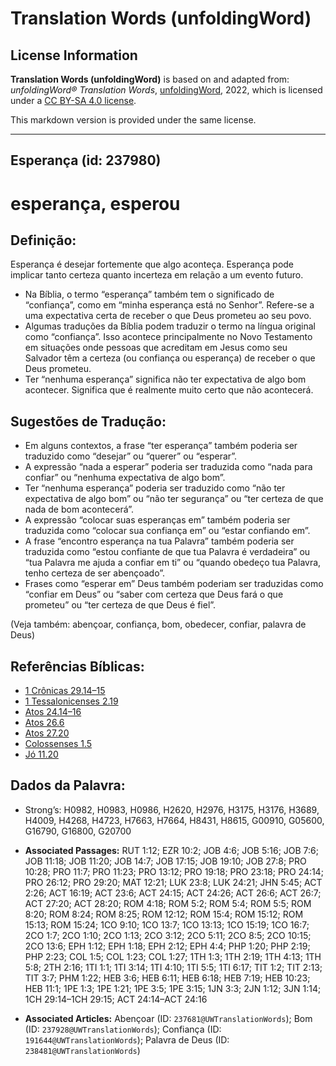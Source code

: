 # Translation Words (unfoldingWord)

## License Information

**Translation Words (unfoldingWord)** is based on and adapted from: _unfoldingWord® Translation Words_, [unfoldingWord](https://unfoldingword.org/utw), 2022, which is licensed under a [CC BY-SA 4.0 license](https://creativecommons.org/licenses/by-sa/4.0/legalcode.en).

This markdown version is provided under the same license.



--------------------------------

## Esperança (id: 237980)

esperança, esperou
==================

Definição:
----------

Esperança é desejar fortemente que algo aconteça. Esperança pode implicar tanto certeza quanto incerteza em relação a um evento futuro.

* Na Bíblia, o termo “esperança” também tem o significado de “confiança”, como em “minha esperança está no Senhor”. Refere\-se a uma expectativa certa de receber o que Deus prometeu ao seu povo.
* Algumas traduções da Bíblia podem traduzir o termo na língua original como “confiança”. Isso acontece principalmente no Novo Testamento em situações onde pessoas que acreditam em Jesus como seu Salvador têm a certeza (ou confiança ou esperança) de receber o que Deus prometeu.
* Ter “nenhuma esperança” significa não ter expectativa de algo bom acontecer. Significa que é realmente muito certo que não acontecerá.

Sugestões de Tradução:
----------------------

* Em alguns contextos, a frase “ter esperança” também poderia ser traduzido como “desejar” ou “querer” ou “esperar”.
* A expressão “nada a esperar” poderia ser traduzida como “nada para confiar” ou “nenhuma expectativa de algo bom”.
* Ter “nenhuma esperança” poderia ser traduzido como “não ter expectativa de algo bom” ou “não ter segurança” ou “ter certeza de que nada de bom acontecerá”.
* A expressão “colocar suas esperanças em” também poderia ser traduzida como “colocar sua confiança em” ou “estar confiando em”.
* A frase “encontro esperança na tua Palavra” também poderia ser traduzida como “estou confiante de que tua Palavra é verdadeira” ou “tua Palavra me ajuda a confiar em ti” ou “quando obedeço tua Palavra, tenho certeza de ser abençoado”.
* Frases como “esperar em” Deus também poderiam ser traduzidas como “confiar em Deus” ou “saber com certeza que Deus fará o que prometeu” ou “ter certeza de que Deus é fiel”.

(Veja também: abençoar, confiança, bom, obedecer, confiar, palavra de Deus)

Referências Bíblicas:
---------------------

* [1 Crônicas 29\.14–15](https://ref.ly/1Chr29:14-1Chr29:15)
* [1 Tessalonicenses 2\.19](https://ref.ly/1Thess2:19)
* [Atos 24\.14–16](https://ref.ly/Acts24:14-Acts24:16)
* [Atos 26\.6](https://ref.ly/Acts26:6)
* [Atos 27\.20](https://ref.ly/Acts27:20)
* [Colossenses 1\.5](https://ref.ly/Col1:5)
* [Jó 11\.20](https://ref.ly/Job11:20)

Dados da Palavra:
-----------------

* Strong’s: H0982, H0983, H0986, H2620, H2976, H3175, H3176, H3689, H4009, H4268, H4723, H7663, H7664, H8431, H8615, G00910, G05600, G16790, G16800, G20700

* **Associated Passages:** RUT 1:12; EZR 10:2; JOB 4:6; JOB 5:16; JOB 7:6; JOB 11:18; JOB 11:20; JOB 14:7; JOB 17:15; JOB 19:10; JOB 27:8; PRO 10:28; PRO 11:7; PRO 11:23; PRO 13:12; PRO 19:18; PRO 23:18; PRO 24:14; PRO 26:12; PRO 29:20; MAT 12:21; LUK 23:8; LUK 24:21; JHN 5:45; ACT 2:26; ACT 16:19; ACT 23:6; ACT 24:15; ACT 24:26; ACT 26:6; ACT 26:7; ACT 27:20; ACT 28:20; ROM 4:18; ROM 5:2; ROM 5:4; ROM 5:5; ROM 8:20; ROM 8:24; ROM 8:25; ROM 12:12; ROM 15:4; ROM 15:12; ROM 15:13; ROM 15:24; 1CO 9:10; 1CO 13:7; 1CO 13:13; 1CO 15:19; 1CO 16:7; 2CO 1:7; 2CO 1:10; 2CO 1:13; 2CO 3:12; 2CO 5:11; 2CO 8:5; 2CO 10:15; 2CO 13:6; EPH 1:12; EPH 1:18; EPH 2:12; EPH 4:4; PHP 1:20; PHP 2:19; PHP 2:23; COL 1:5; COL 1:23; COL 1:27; 1TH 1:3; 1TH 2:19; 1TH 4:13; 1TH 5:8; 2TH 2:16; 1TI 1:1; 1TI 3:14; 1TI 4:10; 1TI 5:5; 1TI 6:17; TIT 1:2; TIT 2:13; TIT 3:7; PHM 1:22; HEB 3:6; HEB 6:11; HEB 6:18; HEB 7:19; HEB 10:23; HEB 11:1; 1PE 1:3; 1PE 1:21; 1PE 3:5; 1PE 3:15; 1JN 3:3; 2JN 1:12; 3JN 1:14; 1CH 29:14–1CH 29:15; ACT 24:14–ACT 24:16
* **Associated Articles:** Abençoar (ID: `237681@UWTranslationWords`); Bom (ID: `237928@UWTranslationWords`); Confiança (ID: `191644@UWTranslationWords`); Palavra de Deus (ID: `238481@UWTranslationWords`)

